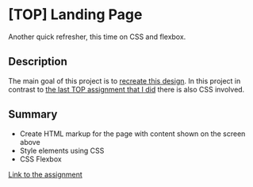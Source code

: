 # [TOP] Landing Page

Another quick refresher, this time on CSS and flexbox.  

## Description

The main goal of this project is to [recreate this design](https://cdn.statically.io/gh/TheOdinProject/curriculum/main/foundations/html_css/project/odin-project.png). 
In this project in contrast to [the last TOP assignment that I did](https://github.com/piotrfijol/top-recipes) there is also CSS involved.
  
  
## Summary

- Create HTML markup for the page with content shown on the screen above
- Style elements using CSS
- CSS Flexbox

[Link to the assignment](https://www.theodinproject.com/lessons/foundations-landing-page)
